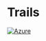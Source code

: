 # Trails

[![Azure](http://azuredeploy.net/deploybutton.png)](https://pozoroutesapi.azure-api.net/) 
